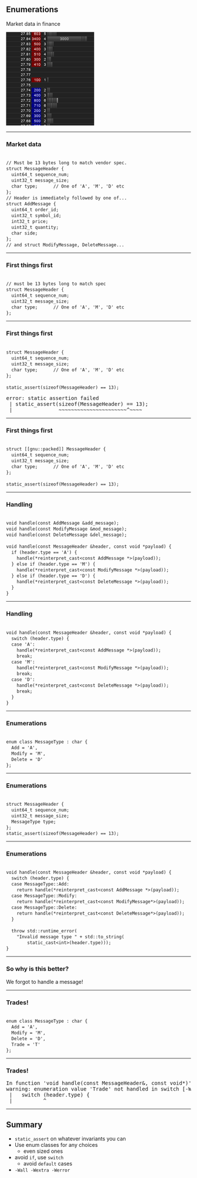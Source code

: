 ## Enumerations

Market data in finance

![ladder](images/TwtrLadder.png)

---

### Market data

<pre><code class="cpp" data-line-numbers="|1-6|5|8-13|" data-trim>
// Must be 13 bytes long to match vendor spec.
struct MessageHeader {
  uint64_t sequence_num;
  uint32_t message_size;
  char type;      // One of 'A', 'M', 'D' etc
};
// Header is immediately followed by one of...
struct AddMessage {
  uint64_t order_id;
  uint32_t symbol_id;
  int32_t price;
  uint32_t quantity;
  char side;
};
// and struct ModifyMessage, DeleteMessage...
</code></pre>

---

### First things first

<pre><code class="cpp" data-line-numbers="|1" data-trim>
// must be 13 bytes long to match spec
struct MessageHeader {
  uint64_t sequence_num;
  uint32_t message_size;
  char type;      // One of 'A', 'M', 'D' etc
};
</code></pre>

---

### First things first

<pre><code class="cpp" data-line-numbers="7" data-trim>
struct MessageHeader {
  uint64_t sequence_num;
  uint32_t message_size;
  char type;      // One of 'A', 'M', 'D' etc
};

static_assert(sizeof(MessageHeader) == 13);
</code></pre>

<pre class=fragment>
error: static assertion failed
 | static_assert(sizeof(MessageHeader) == 13);
 |               ~~~~~~~~~~~~~~~~~~~~~~^~~~~
</pre>
---

### First things first

<pre><code class="cpp" data-line-numbers="1" data-trim>
struct [[gnu::packed]] MessageHeader {
  uint64_t sequence_num;
  uint32_t message_size;
  char type;      // One of 'A', 'M', 'D' etc
};

static_assert(sizeof(MessageHeader) == 13);
</code></pre>

---

### Handling

<pre><code class="cpp" data-line-numbers="|1-3|5-13|6|7" data-trim>
void handle(const AddMessage &add_message);
void handle(const ModifyMessage &mod_message);
void handle(const DeleteMessage &del_message);

void handle(const MessageHeader &header, const void *payload) {
  if (header.type == 'A') {
    handle(*reinterpret_cast&lt;const AddMessage *>(payload));
  } else if (header.type == 'M') {
    handle(*reinterpret_cast&lt;const ModifyMessage *>(payload));
  } else if (header.type == 'D') {
    handle(*reinterpret_cast&lt;const DeleteMessage *>(payload));
  }
}
</code></pre>

---

### Handling

<pre><code class="cpp" data-line-numbers data-trim>
void handle(const MessageHeader &header, const void *payload) {
  switch (header.type) {
  case 'A': 
    handle(*reinterpret_cast&lt;const AddMessage *>(payload));
    break;
  case 'M': 
    handle(*reinterpret_cast&lt;const ModifyMessage *>(payload));
    break;
  case 'D':
    handle(*reinterpret_cast&lt;const DeleteMessage *>(payload));
    break;
  }
}
</code></pre>


---

### Enumerations

<pre><code class="cpp" data-line-numbers data-trim>
enum class MessageType : char {
  Add = 'A',
  Modify = 'M',
  Delete = 'D'
};
</code></pre>


---

### Enumerations

<pre><code class="cpp" data-line-numbers="|4" data-trim>
struct MessageHeader {
  uint64_t sequence_num;
  uint32_t message_size;
  MessageType type;
};
static_assert(sizeof(MessageHeader) == 13);
</code></pre>

---

### Enumerations

<pre><code class="cpp" data-line-numbers data-trim>
void handle(const MessageHeader &header, const void *payload) {
  switch (header.type) {
  case MessageType::Add:
    return handle(*reinterpret_cast&lt;const AddMessage *>(payload));
  case MessageType::Modify:
    return handle(*reinterpret_cast&lt;const ModifyMessage*>(payload));
  case MessageType::Delete:
    return handle(*reinterpret_cast&lt;const DeleteMessage*>(payload));
  }

  throw std::runtime_error(
    "Invalid message type " + std::to_string(
        static_cast&lt;int>(header.type)));
}
</code></pre>

---

### So why is this better?

<div class=fragment>We forgot to handle a message!</div>

---

### Trades!

<pre><code class="cpp" data-line-numbers="|5" data-trim>
enum class MessageType : char {
  Add = 'A',
  Modify = 'M',
  Delete = 'D',
  Trade = 'T'
};
</code></pre>

---

### Trades!

<pre>
In function 'void handle(const MessageHeader&, const void*)':
warning: enumeration value 'Trade' not handled in switch [-Wswitch]
 |   switch (header.type) {
 |          ^
</pre>

---

## Summary
- `static_assert` on whatever invariants you can
- Use enum classes for any choices
  - even sized ones
- avoid `if`, use `switch`
  - avoid `default` cases
- `-Wall -Wextra -Werror`